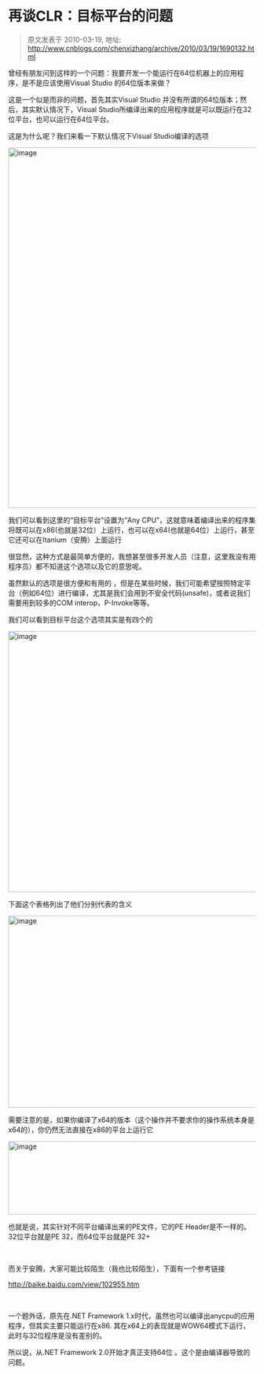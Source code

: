 # 再谈CLR：目标平台的问题 
> 原文发表于 2010-03-19, 地址: http://www.cnblogs.com/chenxizhang/archive/2010/03/19/1690132.html 


<p>曾经有朋友问到这样的一个问题：我要开发一个能运行在64位机器上的应用程序，是不是应该使用Visual Studio 的64位版本来做？</p> <p>这是一个似是而非的问题，首先其实Visual Studio 并没有所谓的64位版本；然后，其实默认情况下，Visual Studio所编译出来的应用程序就是可以既运行在32位平台，也可以运行在64位平台。</p> <p>这是为什么呢？我们来看一下默认情况下Visual Studio编译的选项</p> <p><a href="http://images.cnblogs.com/cnblogs_com/chenxizhang/WindowsLiveWriter/CLR_129E5/image_2.png" class="thickbox"><img title="image" border="0" alt="image" src="http://images.cnblogs.com/cnblogs_com/chenxizhang/WindowsLiveWriter/CLR_129E5/image_thumb.png" width="963" height="732"></a> </p> <p>我们可以看到这里的“目标平台”设置为“Any CPU”，这就意味着编译出来的程序集将既可以在x86(也就是32位）上运行，也可以在x64(也就是64位）上运行，甚至它还可以在Itanium（安腾）上面运行</p> <p>很显然，这种方式是最简单方便的，我想甚至很多开发人员（注意，这里我没有用程序员）都不知道这个选项以及它的意思呢。</p> <p>虽然默认的选项是很方便和有用的 ，但是在某些时候，我们可能希望按照特定平台（例如64位）进行编译，尤其是我们会用到不安全代码(unsafe)，或者说我们需要用到较多的COM interop，P-Invoke等等。</p> <p>我们可以看到目标平台这个选项其实是有四个的</p> <p><a href="http://images.cnblogs.com/cnblogs_com/chenxizhang/WindowsLiveWriter/CLR_129E5/image_4.png" class="thickbox"><img title="image" border="0" alt="image" src="http://images.cnblogs.com/cnblogs_com/chenxizhang/WindowsLiveWriter/CLR_129E5/image_thumb_1.png" width="704" height="530"></a> </p> <p>下面这个表格列出了他们分别代表的含义</p> <p><a href="http://images.cnblogs.com/cnblogs_com/chenxizhang/WindowsLiveWriter/CLR_129E5/image_6.png" class="thickbox"><img title="image" border="0" alt="image" src="http://images.cnblogs.com/cnblogs_com/chenxizhang/WindowsLiveWriter/CLR_129E5/image_thumb_2.png" width="995" height="390"></a> </p> <p>需要注意的是，如果你编译了x64的版本（这个操作并不要求你的操作系统本身是x64的），你仍然无法直接在x86的平台上运行它</p> <p><a href="http://images.cnblogs.com/cnblogs_com/chenxizhang/WindowsLiveWriter/CLR_129E5/image_8.png" class="thickbox"><img title="image" border="0" alt="image" src="http://images.cnblogs.com/cnblogs_com/chenxizhang/WindowsLiveWriter/CLR_129E5/image_thumb_3.png" width="576" height="149"></a> </p> <p>也就是说，其实针对不同平台编译出来的PE文件，它的PE Header是不一样的。32位平台就是PE 32，而64位平台就是PE 32+</p> <p>&nbsp;</p> <p>而关于安腾，大家可能比较陌生（我也比较陌生），下面有一个参考链接</p> <p><a title="http://baike.baidu.com/view/102955.htm" href="http://baike.baidu.com/view/102955.htm">http://baike.baidu.com/view/102955.htm</a></p> <p>&nbsp;</p> <p>一个题外话，原先在.NET Framework 1.x时代，虽然也可以编译出anycpu的应用程序，但其实主要只能运行在x86. 其在x64上的表现就是WOW64模式下运行，此时与32位程序是没有差别的。</p> <p>所以说，从.NET Framework 2.0开始才真正支持64位 。这个是由编译器导致的问题。</p>